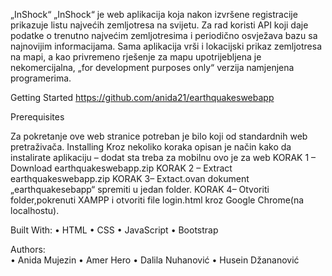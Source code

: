 „InShock“
„InShock“ je web aplikacija koja nakon izvršene registracije prikazuje listu najvećih zemljotresa na svijetu. Za rad koristi API koji daje podatke o trenutno najvećim zemljotresima i periodično osvježava bazu sa najnovijim informacijama. Sama aplikacija vrši i lokacijski prikaz zemljotresa na mapi, a kao privremeno rješenje za mapu upotrijebljena je nekomercijalna, „for development purposes only“  verzija namjenjena programerima. 

Getting Started
https://github.com/anida21/earthquakeswebapp

Prerequisites 

Za pokretanje ove web stranice potreban je bilo koji od standardnih web pretraživača.
Installing
Kroz nekoliko koraka opisan je način kako da instalirate aplikaciju – dodat sta treba za mobilnu ovo je za web 
KORAK 1 – Download earthquakeswebapp.zip
KORAK 2 – Extract earthquakeswebapp.zip
KORAK 3– Extact.ovan dokument „earthquakesebapp“ spremiti u jedan folder.
KORAK 4– Otvoriti folder,pokrenuti XAMPP i otvoriti file login.html kroz Google Chrome(na localhostu).

Built With:
•	HTML
•	CSS
•	JavaScript
•	Bootstrap

Authors:	 
•	Anida Mujezin
•	Amer Hero
•	Dalila Nuhanović
•	Husein Džananović

